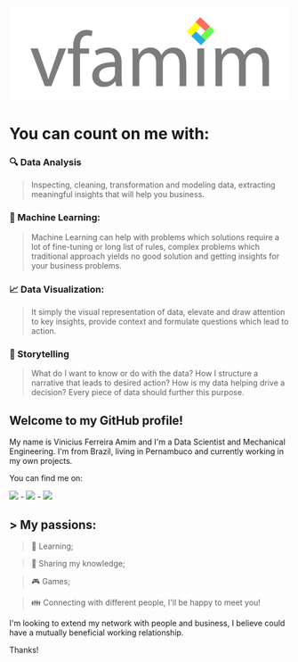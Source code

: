 <p align="center">
  <img src="https://github.com/vfamim/vfamim/blob/main/img/vfamim_github.png?raw=true" />
</p>


# You can count on me with:

###  :mag: Data Analysis

> Inspecting, cleaning, transformation and modeling data, extracting meaningful insights that will help you business.

### :robot: Machine Learning:

> Machine Learning can help with problems which solutions require a lot of fine-tuning or long list of rules, complex problems which traditional approach yields no good solution and getting insights for your business problems.

### :chart_with_upwards_trend: Data Visualization:

> It simply the visual representation of data, elevate and draw attention to key insights, provide context and formulate questions which lead to action.

### :scroll: Storytelling

> What do I want to know or do with the data? How I structure a narrative that leads to desired action? How is my data helping drive a decision?
Every piece of data should further this purpose. 

## Welcome to my GitHub profile! 

My name is Vinicius Ferreira Amim and I'm a Data Scientist and Mechanical Engineering. I'm from Brazil, living in Pernambuco and currently working in my own projects. 

You can find me on:

 [<img src="https://img.shields.io/badge/vfamim-%230077B5.svg?&style=flat&logo=linkedin&logoColor=white" />](https://www.linkedin.com/in/vfamim/) - [<img src="https://img.shields.io/badge/vfamim-100000?style=flat&logo=github&logoColor=white"/>](https://github.com/vfamim) - [<img src="https://img.shields.io/badge/vfamim@outlook.com-0078D4?style=flat&logo=microsoft-outlook&logoColor=white" />](vfamim@outlook.com)

## > My passions:

> :book: Learning; 

> :pencil: Sharing my knowledge;

> :video_game: Games;

> :family: Connecting with different people, I'll be happy to meet you!

I'm looking to extend my network with people and business, I believe could have a mutually beneficial working relationship.

Thanks!
